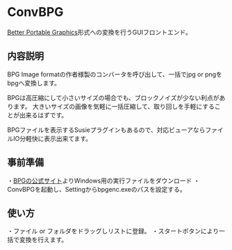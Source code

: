 # ConvBPG

[Better Portable Graphics](https://ja.wikipedia.org/wiki/Better_Portable_Graphics)形式への変換を行うGUIフロントエンド。

## 内容説明

BPG Image formatの作者様製のコンバータを呼び出して、一括でjpg or pngをbpgへ変換します。

BPGは高圧縮にして小さいサイズの場合でも、ブロックノイズが少ない利点があります。
大きいサイズの画像を気軽に一括圧縮して、取り回しを手軽にすることが出来るはずです。

BPGファイルを表示するSusieプラグインもあるので、対応ビューアならファイルIO分軽快に表示出来てます。


## 事前準備

・[BPGの公式サイト](https://bellard.org/bpg/)よりWindows用の実行ファイルをダウンロード
・ConvBPGを起動し、Settingからbpgenc.exeのパスを設定する。


## 使い方

・ファイル or フォルダをドラッグしリストに登録。
・スタートボタンにより一括で変換を行えます。


